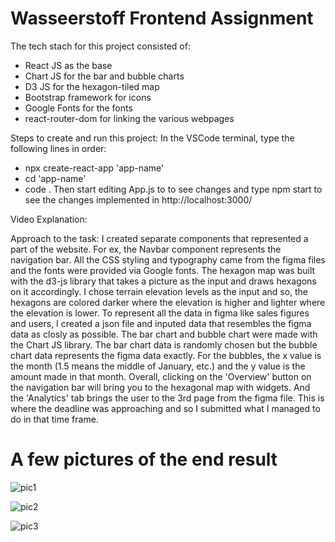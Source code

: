 # Wasseerstoff Frontend Assignment

The tech stach for this project consisted of:
* React JS as the base
* Chart JS for the bar and bubble charts
* D3 JS for the hexagon-tiled map
* Bootstrap framework for icons
* Google Fonts for the fonts
* react-router-dom for linking the various webpages

Steps to create and run this project:
In the VSCode terminal, type the following lines in order:
* npx create-react-app 'app-name'
* cd 'app-name'
* code .
Then start editing App.js to to see changes and type npm start to see the changes implemented in http://localhost:3000/

Video Explanation:

Approach to the task:
I created separate components that represented a part of the website. For ex, the Navbar component represents the navigation bar. All the CSS styling and typography came from the figma files and the fonts were provided via Google fonts. The hexagon map was built with the d3-js library that takes a picture as the input and draws hexagons on it accordingly. I chose terrain elevation levels as the input and so, the hexagons are colored darker where the elevation is higher and lighter where the elevation is lower. To represent all the data in figma like sales figures and users, I created a json file and inputed data that resembles the figma data as closly as possible. The bar chart and bubble chart were made with the Chart JS library. The bar chart data is randomly chosen but the bubble chart data represents the figma data exactly. For the bubbles, the x value is the month (1.5 means the middle of January, etc.) and the y value is the amount made in that month. Overall, clicking on the 'Overview' button on the navigation bar will bring you to the hexagonal map with widgets. And the 'Analytics' tab brings the user to the 3rd page from the figma file. This is where the deadline was approaching and so I submitted what I managed to do in that time frame.

# A few pictures of the end result

![pic1](https://user-images.githubusercontent.com/93438794/218343285-e5941388-7cb9-4fea-8d3e-6d3130cbe7e2.png)

![pic2](https://user-images.githubusercontent.com/93438794/218343289-27ce4dfe-71e1-4474-ba77-6ac444568a8e.png)

![pic3](https://user-images.githubusercontent.com/93438794/218343294-4921ca1a-01d4-4ea0-9a70-355da35492f3.png)
